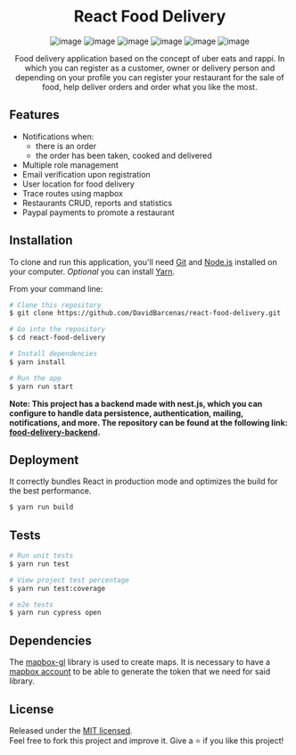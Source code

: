 <div align="center">
  <h1>React Food Delivery</h1>

![image](https://img.shields.io/badge/React-20232A?style=for-the-badge&logo=react&logoColor=61DAFB)
![image](https://img.shields.io/badge/Apollo%20GraphQL-311C87?&style=for-the-badge&logo=Apollo%20GraphQL&logoColor=white)
![image](https://img.shields.io/badge/GraphQl-E10098?style=for-the-badge&logo=graphql&logoColor=white)
![image](https://img.shields.io/badge/TypeScript-007ACC?style=for-the-badge&logo=typescript&logoColor=white)
![image](https://img.shields.io/badge/Tailwind_CSS-38B2AC?style=for-the-badge&logo=tailwind-css&logoColor=white)
![image](https://img.shields.io/badge/Cypress-17202C?style=for-the-badge&logo=cypress&logoColor=white)

  <p>Food delivery application based on the concept of uber eats and rappi. In which you can register as a customer, owner or delivery person and depending on your profile you can register your restaurant for the sale of food, help deliver orders and order what you like the most.</p>
</div>

## Features

- Notifications when:
  - there is an order
  - the order has been taken, cooked and delivered
- Multiple role management
- Email verification upon registration
- User location for food delivery
- Trace routes using mapbox
- Restaurants CRUD, reports and statistics
- Paypal payments to promote a restaurant

## Installation

To clone and run this application, you'll need [Git](https://git-scm.com) and
[Node.js](https://nodejs.org/en/download/) installed on your computer. _Optional_ you can install
[Yarn](https://yarnpkg.com/getting-started/install).

From your command line:

```bash
# Clone this repository
$ git clone https://github.com/DavidBarcenas/react-food-delivery.git

# Go into the repository
$ cd react-food-delivery

# Install dependencies
$ yarn install

# Run the app
$ yarn run start
```

**Note: This project has a backend made with nest.js, which you can configure to handle data
persistence, authentication, mailing, notifications, and more. The repository can be found at the
following link: [food-delivery-backend](https://github.com/DavidBarcenas/food-delivery-backend).**

## Deployment

It correctly bundles React in production mode and optimizes the build for the best performance.

```bash
$ yarn run build
```

## Tests

```bash
# Run unit tests
$ yarn run test

# View project test percentage
$ yarn run test:coverage

# e2e tests
$ yarn run cypress open
```

## Dependencies

The [mapbox-gl](https://docs.mapbox.com/mapbox-gl-js/api/) library is used to create maps. It is
necessary to have a [mapbox account](https://account.mapbox.com/) to be able to generate the token
that we need for said library.

## License

Released under the [MIT licensed](LICENSE).\
Feel free to fork this project and improve it. Give a ⭐️ if you like this project!
